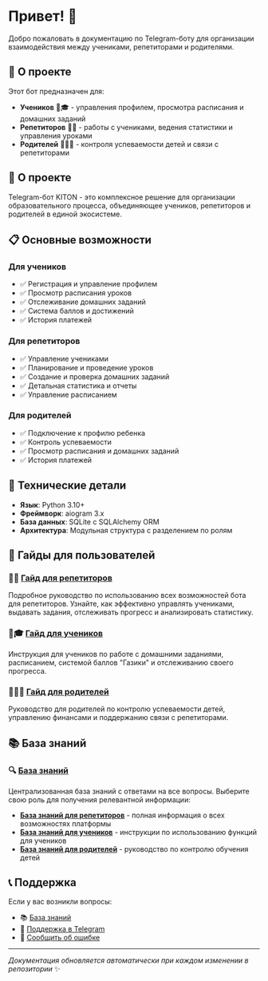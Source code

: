# Привет! 👋

Добро пожаловать в документацию по Telegram-боту для организации взаимодействия между учениками, репетиторами и родителями.

## 🎯 О проекте

Этот бот предназначен для:
- **Учеников** 👨🎓 - управления профилем, просмотра расписания и домашних заданий
- **Репетиторов** 👨🏫 - работы с учениками, ведения статистики и управления уроками  
- **Родителей** 👨‍👩‍👧 - контроля успеваемости детей и связи с репетиторами

## 🚀 О проекте

Telegram-бот KITON - это комплексное решение для организации образовательного процесса, объединяющее учеников, репетиторов и родителей в единой экосистеме.

## 📋 Основные возможности

### Для учеников
- ✅ Регистрация и управление профилем
- ✅ Просмотр расписания уроков
- ✅ Отслеживание домашних заданий
- ✅ Система баллов и достижений
- ✅ История платежей

### Для репетиторов
- ✅ Управление учениками
- ✅ Планирование и проведение уроков
- ✅ Создание и проверка домашних заданий
- ✅ Детальная статистика и отчеты
- ✅ Управление расписанием

### Для родителей
- ✅ Подключение к профилю ребенка
- ✅ Контроль успеваемости
- ✅ Просмотр расписания и домашних заданий
- ✅ История платежей

## 🔧 Технические детали

- **Язык**: Python 3.10+
- **Фреймворк**: aiogram 3.x
- **База данных**: SQLite с SQLAlchemy ORM
- **Архитектура**: Модульная структура с разделением по ролям

## 📖 Гайды для пользователей

### 👨🏫 [Гайд для репетиторов](tutor-guide.md)
Подробное руководство по использованию всех возможностей бота для репетиторов. Узнайте, как эффективно управлять учениками, выдавать задания, отслеживать прогресс и анализировать статистику.

### 👨🎓 [Гайд для учеников](student-guide.md)
Инструкция для учеников по работе с домашними заданиями, расписанием, системой баллов "Газики" и отслеживанию своего прогресса.

### 👨‍👩‍👧 [Гайд для родителей](parent-guide.md)
Руководство для родителей по контролю успеваемости детей, управлению финансами и поддержанию связи с репетиторами.

## 📚 База знаний

### 🔍 [База знаний](knowledge-base.md)
Централизованная база знаний с ответами на все вопросы. Выберите свою роль для получения релевантной информации:

- **[База знаний для репетиторов](knowledge-base-tutor.md)** - полная информация о всех возможностях платформы
- **[База знаний для учеников](knowledge-base-student.md)** - инструкции по использованию функций для учеников  
- **[База знаний для родителей](knowledge-base-parent.md)** - руководство по контролю обучения детей

## 📞 Поддержка

Если у вас возникли вопросы:
- 📚 [База знаний](https://your-knowledge-base.com)
- 💬 [Поддержка в Telegram](https://t.me/kiton_support)
- 🐛 [Сообщить об ошибке](https://github.com/your-repo/issues)

---

*Документация обновляется автоматически при каждом изменении в репозитории* ✨

